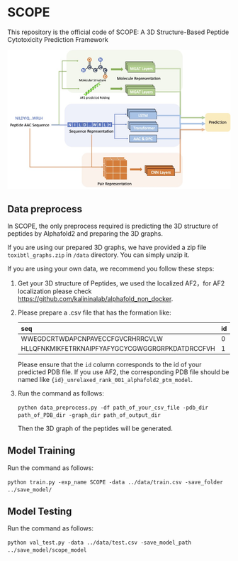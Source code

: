 # SCOPE

This repository is the official code of SCOPE: A 3D Structure-Based Peptide Cytotoxicity Prediction Framework

![image](https://github.com/MaCongLab/SCOPE/blob/main/overview.jpg)

## Data preprocess
In SCOPE, the only preprocess required is predicting the 3D structure of peptides by Alphafold2 and preparing the 3D graphs.

If you are using our prepared 3D graphs, we have provided a zip file  `toxibtl_graphs.zip` in `/data` directory. You can simply unzip it.

If you are using your own data, we recommend you follow these steps:
1. Get your 3D structure of Peptides, we used the localized AF2，for AF2 localization please check https://github.com/kalininalab/alphafold_non_docker.

2. Please prepare a .csv file that has the formation like:
   
    | seq   | id |
    | ----------- | ----------- |
    | WWEGDCRTWDAPCNPAVECCFGVCRHRRCVLW      | 0       |
    | HLLQFNKMIKFETRKNAIPFYAFYGCYCGWGGRGRPKDATDRCCFVH   | 1        |

    Please ensure that the `id` column corresponds to the id of your predicted PDB file. If you use AF2, the corresponding PDB file should be named like `{id}_unrelaxed_rank_001_alphafold2_ptm_model`.

3. Run the command as follows:
   
   `python data_preprocess.py -df path_of_your_csv_file -pdb_dir path_of_PDB_dir -graph_dir path_of_output_dir`
   
    Then the 3D graph of the peptides will be generated.

## Model Training 
Run the command as follows:

`python train.py -exp_name SCOPE -data ../data/train.csv -save_folder ../save_model/`

## Model Testing
Run the command as follows:

`python val_test.py -data ../data/test.csv -save_model_path ../save_model/scope_model`





